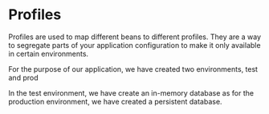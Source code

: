 # Profiles

Profiles are used to map different beans to different profiles. They are a way to segregate parts of your application configuration to make it only available in certain environments.

For the purpose of our application, we have created two environments, test and prod

In the test environment, we have create an in-memory database as for the production environment, we have created a persistent database.